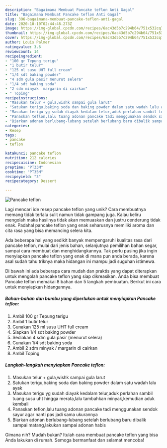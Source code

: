 ```yaml
---
description: "Bagaimana Membuat Pancake teflon Anti Gagal"
title: "Bagaimana Membuat Pancake teflon Anti Gagal"
slug: 396-bagaimana-membuat-pancake-teflon-anti-gagal
date: 2020-10-10T02:44:48.273Z
image: https://img-global.cpcdn.com/recipes/6ac43d5b7c294b64/751x532cq70/pancake-teflon-foto-resep-utama.jpg
thumbnail: https://img-global.cpcdn.com/recipes/6ac43d5b7c294b64/751x532cq70/pancake-teflon-foto-resep-utama.jpg
cover: https://img-global.cpcdn.com/recipes/6ac43d5b7c294b64/751x532cq70/pancake-teflon-foto-resep-utama.jpg
author: Louis Palmer
ratingvalue: 3.6
reviewcount: 14
recipeingredient:
- "100 gr Tepung terigu"
- "1 butir telur"
- "125 ml susu UHT full cream"
- "1/4 sdt baking powder"
- "4 sdm gula pasir menurut selera"
- "1/4 sdt baking soda"
- "2 sdm minyak  margarin di cairkan"
- " Toping"
recipeinstructions:
- "Masukan telur + gula,wishk sampai gula larut"
- "Satukan terigu,baking soda dan baking powder dalam satu wadah lalu ayak"
- "Masukan terigu yg sudah diayak kedalam telur,aduk perlahan sambil tuang susu uht hingga merata,lalu tambahkan minyak,kemudian aduk kembali"
- "Panaskan teflon,lalu tuang adonan pancake tadi menggunakan sendok sayur agar nanti pas jadi sama ukurannya"
- "Biarkan adonan berlubang-lubang setelah berlubang baru dibalik sampai matang,lakukan sampai adonan habis"
categories:
- Resep
tags:
- pancake
- teflon

katakunci: pancake teflon 
nutrition: 212 calories
recipecuisine: Indonesian
preptime: "PT33M"
cooktime: "PT35M"
recipeyield: "3"
recipecategory: Dessert

---
```



![Pancake teflon](https://img-global.cpcdn.com/recipes/6ac43d5b7c294b64/751x532cq70/pancake-teflon-foto-resep-utama.jpg)

Lagi mencari ide resep pancake teflon yang unik? Cara membuatnya memang tidak terlalu sulit namun tidak gampang juga. Kalau keliru mengolah maka hasilnya tidak akan memuaskan dan justru cenderung tidak enak. Padahal pancake teflon yang enak seharusnya memiliki aroma dan cita rasa yang bisa memancing selera kita.

Ada beberapa hal yang sedikit banyak mempengaruhi kualitas rasa dari pancake teflon, mulai dari jenis bahan, selanjutnya pemilihan bahan segar, sampai cara membuat dan menghidangkannya. Tak perlu pusing jika ingin menyiapkan pancake teflon yang enak di mana pun anda berada, karena asal sudah tahu triknya maka hidangan ini mampu jadi suguhan istimewa.




Di bawah ini ada beberapa cara mudah dan praktis yang dapat diterapkan untuk mengolah pancake teflon yang siap dikreasikan. Anda bisa membuat Pancake teflon memakai 8 bahan dan 5 langkah pembuatan. Berikut ini cara untuk menyiapkan hidangannya.

<!--inarticleads1-->

##### Bahan-bahan dan bumbu yang diperlukan untuk menyiapkan Pancake teflon:

1. Ambil 100 gr Tepung terigu
1. Ambil 1 butir telur
1. Gunakan 125 ml susu UHT full cream
1. Siapkan 1/4 sdt baking powder
1. Sediakan 4 sdm gula pasir (menurut selera)
1. Gunakan 1/4 sdt baking soda
1. Ambil 2 sdm minyak / margarin di cairkan
1. Ambil  Toping




<!--inarticleads2-->

##### Langkah-langkah menyiapkan Pancake teflon:

1. Masukan telur + gula,wishk sampai gula larut
1. Satukan terigu,baking soda dan baking powder dalam satu wadah lalu ayak
1. Masukan terigu yg sudah diayak kedalam telur,aduk perlahan sambil tuang susu uht hingga merata,lalu tambahkan minyak,kemudian aduk kembali
1. Panaskan teflon,lalu tuang adonan pancake tadi menggunakan sendok sayur agar nanti pas jadi sama ukurannya
1. Biarkan adonan berlubang-lubang setelah berlubang baru dibalik sampai matang,lakukan sampai adonan habis




Gimana nih? Mudah bukan? Itulah cara membuat pancake teflon yang bisa Anda lakukan di rumah. Semoga bermanfaat dan selamat mencoba!
